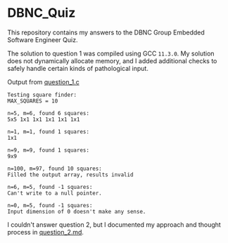 # DBNC_Quiz

This repository contains my answers to the DBNC Group Embedded Software Engineer Quiz.

The solution to question 1 was compiled using GCC `11.3.0`. My solution does not dynamically allocate memory, and I added additional checks to safely handle certain kinds of pathological input.

Output from [question_1.c](question_1.c)
```
Testing square finder:
MAX_SQUARES = 10

n=5, m=6, found 6 squares:
5x5 1x1 1x1 1x1 1x1 1x1 

n=1, m=1, found 1 squares:
1x1 

n=9, m=9, found 1 squares:
9x9 

n=100, m=97, found 10 squares:
Filled the output array, results invalid

n=6, m=5, found -1 squares:
Can't write to a null pointer.

n=0, m=5, found -1 squares:
Input dimension of 0 doesn't make any sense.
```

I couldn't answer question 2, but I documented my approach and thought process in [question_2.md](question_2.md).

